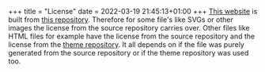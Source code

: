+++
title = "License"
date = 2022-03-19 21:45:13+01:00
+++
[This website](https://codeberg.org/papojari/pages) is built from [this repository](https://codeberg.org/papojari/papojari.codeberg.page). Therefore for some file's like SVGs or other images the license from the source repository carries over. Other files like HTML files for example have the license from the source repository and the license from the [theme repository](https://codeberg.org/papojari/merm/src/branch/main/LICENSE.md). It all depends on if the file was purely generated from the source repository or if the theme repository was used too.